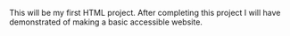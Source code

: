 This will be my first HTML project. 
After completing this project I will have demonstrated of making a basic accessible website.